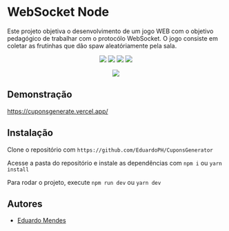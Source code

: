 # WebSocket Node

Este projeto objetiva o desenvolvimento de um jogo WEB com o objetivo pedagógico de trabalhar com o protocólo WebSocket. 
O jogo consiste em coletar as frutinhas que dão spaw aleatóriamente pela sala.

<p align="center">
  <a href="#"><img src="https://img.shields.io/badge/Node.js-%23339933.svg?style=for-the-badge&logo=node.js&logoColor=white"></a>
  <a href="#"><img src="https://img.shields.io/badge/HTML5-%23E34F26.svg?style=for-the-badge&logo=html5&logoColor=white"></a>
  <a href="#"><img src="https://img.shields.io/badge/CSS3-%231572B6.svg?style=for-the-badge&logo=css3&logoColor=white"></a>
  <a href="#"><img src="https://img.shields.io/badge/WebSocket-%238000FF.svg?style=for-the-badge&logo=websocket&logoColor=white"></a>
</p>

<p align="center">
  <img src="./image01.png">
</p>


## Demonstração

https://cuponsgenerate.vercel.app/

## Instalação

Clone o repositório com ```https://github.com/EduardoPH/CuponsGenerator```

Acesse a pasta do repositório e instale as dependências com ```npm i``` ou ```yarn install```

Para rodar o projeto, execute ```npm run dev``` ou ```yarn dev```

## Autores

- [Eduardo Mendes](https://www.github.com/EduardoPH)
